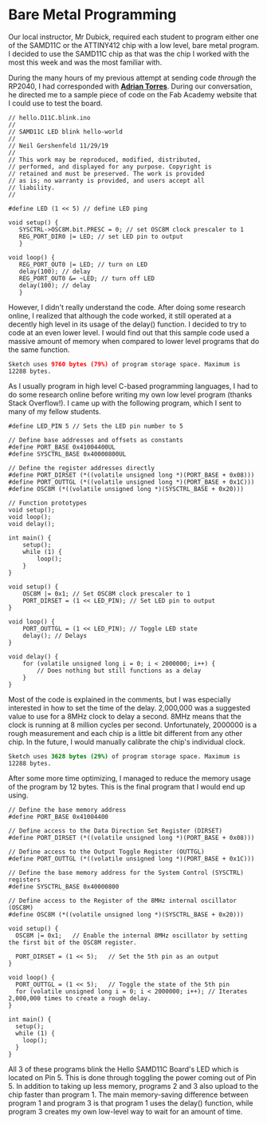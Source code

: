 # Bare Metal Programming

Our local instructor, Mr Dubick, required each student to program either one of the SAMD11C or the ATTINY412 chip with a low level, bare metal program. I decided to use the SAMD11C chip as that was the chip I worked with the most this week and was the most familiar with.

During the many hours of my previous attempt at sending code <i> through </i> the RP2040, I had corresponded with <a href="https://fabacademy.org/2020/labs/leon/students/adrian-torres/">**Adrian Torres**</a>. During our conversation, he directed me to a sample piece of code on the Fab Academy website that I could use to test the board.

<pre><code class="language-cpp">// hello.D11C.blink.ino
//
// SAMD11C LED blink hello-world
//
// Neil Gershenfeld 11/29/19
//
// This work may be reproduced, modified, distributed,
// performed, and displayed for any purpose. Copyright is
// retained and must be preserved. The work is provided
// as is; no warranty is provided, and users accept all 
// liability.
//

#define LED (1 << 5) // define LED ping

void setup() {
   SYSCTRL->OSC8M.bit.PRESC = 0; // set OSC8M clock prescaler to 1
   REG_PORT_DIR0 |= LED; // set LED pin to output
   }

void loop() {
   REG_PORT_OUT0 |= LED; // turn on LED
   delay(100); // delay
   REG_PORT_OUT0 &= ~LED; // turn off LED
   delay(100); // delay
   }
</code></pre>

However, I didn't really understand the code. After doing some research online, I realized that although the code worked, it still operated at a decently high level in its usage of the delay() function. I decided to try to code at an even lower level. I would find out that this sample code used a massive amount of memory when compared to lower level programs that do the same function.

<pre><code class="language-none">Sketch uses <span style="color:red"><b>9760 bytes (79%)</b></span> of program storage space. Maximum is 12288 bytes.</code></pre>

As I usually program in high level C-based programming languages, I had to do some research online before writing my own low level program (thanks Stack Overflow!). I came up with the following program, which I sent to many of my fellow students.

<pre><code class="language-cpp">#define LED_PIN 5 // Sets the LED pin number to 5

// Define base addresses and offsets as constants
#define PORT_BASE 0x41004400UL
#define SYSCTRL_BASE 0x40000800UL

// Define the register addresses directly
#define PORT_DIRSET (*((volatile unsigned long *)(PORT_BASE + 0x08)))
#define PORT_OUTTGL (*((volatile unsigned long *)(PORT_BASE + 0x1C)))
#define OSC8M (*((volatile unsigned long *)(SYSCTRL_BASE + 0x20)))

// Function prototypes 
void setup();
void loop();
void delay();

int main() {
    setup();
    while (1) {
        loop();
    }
}

void setup() {
    OSC8M |= 0x1; // Set OSC8M clock prescaler to 1
    PORT_DIRSET = (1 << LED_PIN); // Set LED pin to output
}

void loop() {
    PORT_OUTTGL = (1 << LED_PIN); // Toggle LED state
    delay(); // Delays
}

void delay() {
    for (volatile unsigned long i = 0; i < 2000000; i++) {
        // Does nothing but still functions as a delay
    }
}</code></pre>

Most of the code is explained in the comments, but I was especially interested in how to set the time of the delay. 2,000,000 was a suggested value to use for a 8MHz clock to delay a second. 8MHz means that the clock is running at 8 million cycles per second. Unfortunately, 2000000 is a rough measurement and each chip is a little bit different from any other chip. In the future, I would manually calibrate the chip's individual clock.

<pre><code class="language-none">Sketch uses <span style="color:green"><b>3628 bytes (29%)</b></span> of program storage space. Maximum is 12288 bytes.</code></pre>

After some more time optimizing, I managed to reduce the memory usage of the program by 12 bytes. This is the final program that I would end up using.

<pre><code class="language-cpp">// Define the base memory address
#define PORT_BASE 0x41004400

// Define access to the Data Direction Set Register (DIRSET)
#define PORT_DIRSET (*((volatile unsigned long *)(PORT_BASE + 0x08)))

// Define access to the Output Toggle Register (OUTTGL)
#define PORT_OUTTGL (*((volatile unsigned long *)(PORT_BASE + 0x1C)))

// Define the base memory address for the System Control (SYSCTRL) registers
#define SYSCTRL_BASE 0x40000800

// Define access to the Register of the 8MHz internal oscillator (OSC8M)
#define OSC8M (*((volatile unsigned long *)(SYSCTRL_BASE + 0x20)))

void setup() {
  OSC8M |= 0x1;   // Enable the internal 8MHz oscillator by setting the first bit of the OSC8M register.

  PORT_DIRSET = (1 << 5);   // Set the 5th pin as an output 
}

void loop() {
  PORT_OUTTGL = (1 << 5);   // Toggle the state of the 5th pin 
  for (volatile unsigned long i = 0; i < 2000000; i++); // Iterates 2,000,000 times to create a rough delay.
}

int main() {
  setup();
  while (1) {
    loop();
  }
}</code></pre>

All 3 of these programs blink the Hello SAMD11C Board's LED which is located on Pin 5. This is done through toggling the power coming out of Pin 5. In addition to taking up less memory, programs 2 and 3 also upload to the chip faster than program 1. The main memory-saving difference between program 1 and program 3 is that program 1 uses the delay() function, while program 3 creates my own low-level way to wait for an amount of time.
